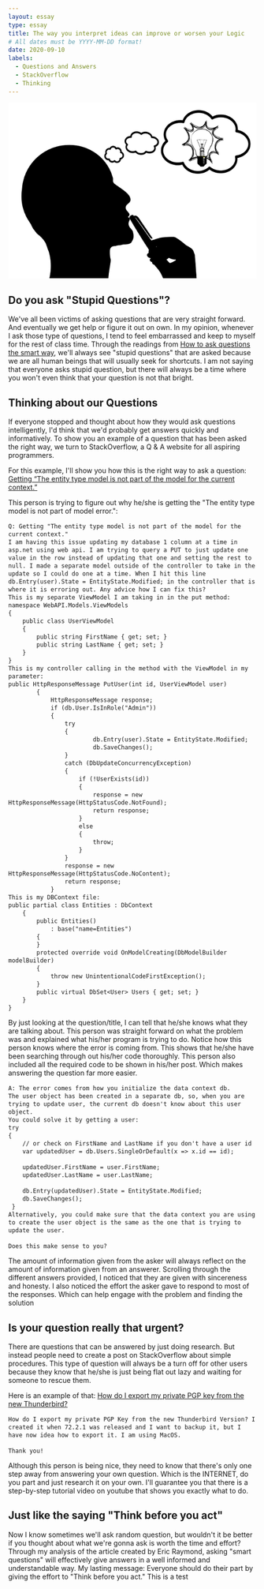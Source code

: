 ```yaml
---
layout: essay
type: essay
title: The way you interpret ideas can improve or worsen your Logic
# All dates must be YYYY-MM-DD format!
date: 2020-09-10
labels:
  - Questions and Answers
  - StackOverflow
  - Thinking
---
```


<img class="ui medium right floated rounded image" src="../images/thinkBeforeYouAct.png">

## Do you ask "Stupid Questions"?

We've all been victims of asking questions that are very straight forward. And eventually we get help or figure it out on own. In my opinion, whenever I ask those type of questions, I tend to feel embarrassed and keep to myself for the rest of class time. Through the readings from [How to ask questions the smart way](http://www.catb.org/esr/faqs/smart-questions.html), we'll always see "stupid questions" that are asked because we are all human beings that will usually seek for shortcuts. I am not saying that everyone asks stupid question, but there will always be a time where you won't even think that your question is not that bright.

## Thinking about our Questions

If everyone stopped and thought about how they would ask questions intelligently, I'd think that we'd probably get answers quickly and informatively. To show you an example of a question that has been asked the right way, we turn to StackOverflow, a Q & A website for all aspiring programmers. 

For this example, I'll show you how this is the right way to ask a question: [Getting “The entity type model is not part of the model for the current context.”](https://stackoverflow.com/questions/22394603/getting-the-entity-type-model-is-not-part-of-the-model-for-the-current-contex)

This person is trying to figure out why he/she is getting the "The entity type model is not part of model error.": 

```
Q: Getting "The entity type model is not part of the model for the current context." 
I am having this issue updating my database 1 column at a time in asp.net using web api. I am trying to query a PUT to just update one value in the row instead of updating that one and setting the rest to null. I made a separate model outside of the controller to take in the update so I could do one at a time. When I hit this line db.Entry(user).State = EntityState.Modified; in the controller that is where it is erroring out. Any advice how I can fix this?
This is my separate ViewModel I am taking in in the put method:
namespace WebAPI.Models.ViewModels
{
    public class UserViewModel
    {
        public string FirstName { get; set; }
        public string LastName { get; set; }
    }
}
This is my controller calling in the method with the ViewModel in my parameter:
public HttpResponseMessage PutUser(int id, UserViewModel user)
        {
            HttpResponseMessage response;
            if (db.User.IsInRole("Admin"))
            {
                try
                {
                        db.Entry(user).State = EntityState.Modified;
                        db.SaveChanges();
                }
                catch (DbUpdateConcurrencyException)
                {
                    if (!UserExists(id))
                    {
                        response = new HttpResponseMessage(HttpStatusCode.NotFound);
                        return response;
                    }
                    else
                    {
                        throw;
                    }
                }
                response = new HttpResponseMessage(HttpStatusCode.NoContent);
                return response;
            }           
This is my DBContext file:
public partial class Entities : DbContext
    {
        public Entities()
            : base("name=Entities")
        {
        }
        protected override void OnModelCreating(DbModelBuilder modelBuilder)
        {
            throw new UnintentionalCodeFirstException();
        }
        public virtual DbSet<User> Users { get; set; }
    }
}
```
By just looking at the question/title, I can tell that he/she knows what they are talking about. This person was straight forward on what the problem was and explained what his/her program is trying to do. Notice how this person knows where the error is coming from. This shows that he/she have been searching through out his/her code thoroughly. This person also included all the required code to be shown in his/her post. Which makes answering the question far more easier. 
```
A: The error comes from how you initialize the data context db.
The user object has been created in a separate db, so, when you are trying to update user, the current db doesn't know about this user object.
You could solve it by getting a user:
try
{
    // or check on FirstName and LastName if you don't have a user id
    var updatedUser = db.Users.SingleOrDefault(x => x.id == id);

    updatedUser.FirstName = user.FirstName;
    updatedUser.LastName = user.LastName;

    db.Entry(updatedUser).State = EntityState.Modified;
    db.SaveChanges();
 }
Alternatively, you could make sure that the data context you are using to create the user object is the same as the one that is trying to update the user.

Does this make sense to you?
```
The amount of information given from the asker will always reflect on the amount of information given from an answerer. Scrolling through the different answers provided, I noticed that they are given with sincereness and honesty. I also noticed the effort the asker gave to respond to most of the responses. Which can help engage with the problem and finding the solution

## Is your question really that urgent?

There are questions that can be answered by just doing research. But instead people need to create a post on StackOverflow about simple procedures. This type of question will always be a turn off for other users because they know that he/she is just being flat out lazy and waiting for someone to rescue them. 

Here is an example of that: [How do I export my private PGP key from the new Thunderbird?](https://stackoverflow.com/questions/63842421/how-do-i-export-my-private-pgp-key-from-the-new-thunderbird)

```
How do I export my private PGP Key from the new Thunderbird Version? I created it when 72.2.1 was released and I want to backup it, but I have now idea how to export it. I am using MacOS.

Thank you!
```
Although this person is being nice, they need to know that there's only one step away from answering your own question. Which is the INTERNET, do you part and just research it on your own. I'll guarantee you that there is a step-by-step tutorial video on youtube that shows you exactly what to do. 

## Just like the saying "Think before you act"

Now I know sometimes we'll ask random question, but wouldn't it be better if you thought about what we're gonna ask is worth the time and effort? Through my analysis of the article created by Eric Raymond, asking "smart questions" will effectively give answers in a well informed and understandable way. My lasting message: Everyone should do their part by giving the effort to "Think before you act." This is a test
